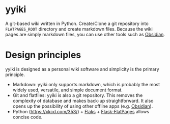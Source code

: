 # yyiki

A git-based wiki written in Python. Create/Clone a git repository into `FLATPAGES_ROOT` directory and create markdown files. Because the wiki pages are simply markdown files, you can use other tools such as [Obsidian](https://obsidian.md/).

# Design principles

yyiki is designed as a personal wiki software and simplicity is the primary principle. 

- Markdown: yyiki only supports markdown, which is probably the most widely used, versatile, and simple document format. 
- Git and flatfiles: yyiki is also a git repository. This removes the complexity of database and makes back-up straightforward. It also opens up the possibility of using other offline apps (e.g. [Obsidian](https://obsidian.md)). 
- Python (https://xkcd.com/353/) + [Flaks](https://palletsprojects.com/p/flask/) + [Flask-FlatPages](https://pythonhosted.org/Flask-FlatPages/) allows concise code. 

